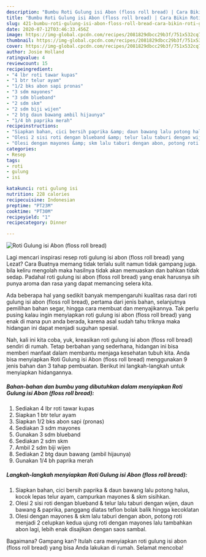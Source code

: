 ```yaml
---
description: "Bumbu Roti Gulung isi Abon (floss roll bread) | Cara Bikin Roti Gulung isi Abon (floss roll bread) Yang Enak Banget"
title: "Bumbu Roti Gulung isi Abon (floss roll bread) | Cara Bikin Roti Gulung isi Abon (floss roll bread) Yang Enak Banget"
slug: 421-bumbu-roti-gulung-isi-abon-floss-roll-bread-cara-bikin-roti-gulung-isi-abon-floss-roll-bread-yang-enak-banget
date: 2020-07-12T03:46:33.456Z
image: https://img-global.cpcdn.com/recipes/2081829dbcc29b3f/751x532cq70/roti-gulung-isi-abon-floss-roll-bread-foto-resep-utama.jpg
thumbnail: https://img-global.cpcdn.com/recipes/2081829dbcc29b3f/751x532cq70/roti-gulung-isi-abon-floss-roll-bread-foto-resep-utama.jpg
cover: https://img-global.cpcdn.com/recipes/2081829dbcc29b3f/751x532cq70/roti-gulung-isi-abon-floss-roll-bread-foto-resep-utama.jpg
author: Josie Holland
ratingvalue: 4
reviewcount: 15
recipeingredient:
- "4 lbr roti tawar kupas"
- "1 btr telur ayam"
- "1/2 bks abon sapi pronas"
- "3 sdm mayones"
- "3 sdm blueband"
- "2 sdm skm"
- "2 sdm biji wijen"
- "2 btg daun bawang ambil hijaunya"
- "1/4 bh paprika merah"
recipeinstructions:
- "Siapkan bahan, cici bersih paprika &amp; daun bawang lalu potong halus, kocok lepas telur ayam, campurkan mayones &amp; skm sisihkan."
- "Olesi 2 sisi roti dengan blueband &amp; telur lalu taburi dengan wijen, daun bawang &amp; paprika, panggang diatas teflon bolak balik hingga kecoklatan"
- "Olesi dengan mayones &amp; skm lalu taburi dengan abon, potong roti menjadi 2 celupkan kedua ujung roti dengan mayones lalu tambahkan abon lagi, lebih enak disajikan dengan saos sambal."
categories:
- Resep
tags:
- roti
- gulung
- isi

katakunci: roti gulung isi 
nutrition: 228 calories
recipecuisine: Indonesian
preptime: "PT23M"
cooktime: "PT30M"
recipeyield: "1"
recipecategory: Dinner

---
```



![Roti Gulung isi Abon (floss roll bread)](https://img-global.cpcdn.com/recipes/2081829dbcc29b3f/751x532cq70/roti-gulung-isi-abon-floss-roll-bread-foto-resep-utama.jpg)

Lagi mencari inspirasi resep roti gulung isi abon (floss roll bread) yang Lezat? Cara Buatnya memang tidak terlalu sulit namun tidak gampang juga. bila keliru mengolah maka hasilnya tidak akan memuaskan dan bahkan tidak sedap. Padahal roti gulung isi abon (floss roll bread) yang enak harusnya sih punya aroma dan rasa yang dapat memancing selera kita.

Ada beberapa hal yang sedikit banyak mempengaruhi kualitas rasa dari roti gulung isi abon (floss roll bread), pertama dari jenis bahan, selanjutnya pemilihan bahan segar, hingga cara membuat dan menyajikannya. Tak perlu pusing kalau ingin menyiapkan roti gulung isi abon (floss roll bread) yang enak di mana pun anda berada, karena asal sudah tahu triknya maka hidangan ini dapat menjadi suguhan spesial.




Nah, kali ini kita coba, yuk, kreasikan roti gulung isi abon (floss roll bread) sendiri di rumah. Tetap berbahan yang sederhana, hidangan ini bisa memberi manfaat dalam membantu menjaga kesehatan tubuh kita. Anda bisa menyiapkan Roti Gulung isi Abon (floss roll bread) menggunakan 9 jenis bahan dan 3 tahap pembuatan. Berikut ini langkah-langkah untuk menyiapkan hidangannya.

<!--inarticleads1-->

##### Bahan-bahan dan bumbu yang dibutuhkan dalam menyiapkan Roti Gulung isi Abon (floss roll bread):

1. Sediakan 4 lbr roti tawar kupas
1. Siapkan 1 btr telur ayam
1. Siapkan 1/2 bks abon sapi (pronas)
1. Sediakan 3 sdm mayones
1. Gunakan 3 sdm blueband
1. Sediakan 2 sdm skm
1. Ambil 2 sdm biji wijen
1. Sediakan 2 btg daun bawang (ambil hijaunya)
1. Gunakan 1/4 bh paprika merah




<!--inarticleads2-->

##### Langkah-langkah menyiapkan Roti Gulung isi Abon (floss roll bread):

1. Siapkan bahan, cici bersih paprika &amp; daun bawang lalu potong halus, kocok lepas telur ayam, campurkan mayones &amp; skm sisihkan.
1. Olesi 2 sisi roti dengan blueband &amp; telur lalu taburi dengan wijen, daun bawang &amp; paprika, panggang diatas teflon bolak balik hingga kecoklatan
1. Olesi dengan mayones &amp; skm lalu taburi dengan abon, potong roti menjadi 2 celupkan kedua ujung roti dengan mayones lalu tambahkan abon lagi, lebih enak disajikan dengan saos sambal.




Bagaimana? Gampang kan? Itulah cara menyiapkan roti gulung isi abon (floss roll bread) yang bisa Anda lakukan di rumah. Selamat mencoba!
